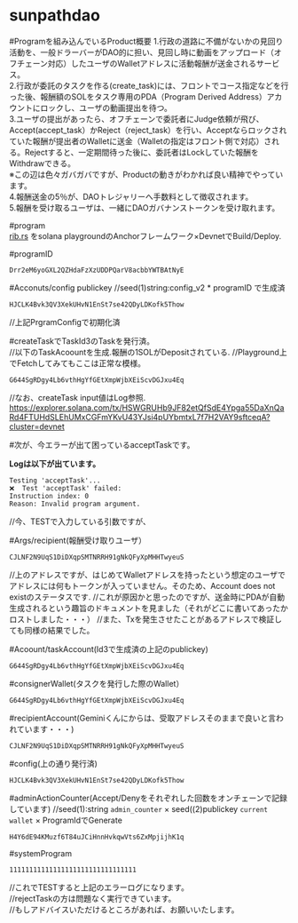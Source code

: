 # sunpathdao  

#Programを組み込んでいるProduct概要
1.行政の道路に不備がないかの見回り活動を、一般ドラーバーがDAO的に担い、見回し時に動画をアップロード（オフチェーン対応）したユーザのWalletアドレスに活動報酬が送金されるサービス。  
2.行政が委託のタスクを作る(create_task)には、フロントでコース指定などを行った後、報酬額のSOLをタスク専用のPDA（Program Derived Address）アカウントにロックし、ユーザの動画提出を待つ。  
3.ユーザの提出があったら、オフチェーンで委託者にJudge依頼が飛び、Accept(accept_task）かReject（reject_task）を行い、Acceptならロックされていた報酬が提出者のWalletに送金（Walletの指定はフロント側で対応）される。Rejectすると、一定期間待った後に、委託者はLockしていた報酬をWithdrawできる。    
※この辺は色々ガバガバですが、Productの動きがわかれば良い精神でやっています。  
4.報酬送金の5％が、DAOトレジャリーへ手数料として徴収されます。  
5.報酬を受け取るユーザは、一緒にDAOガバナンストークンを受け取れます。  

#program  
[rib.rs](src/rib.rs)
をsolana playgroundのAnchorフレームワーク×DevnetでBuild/Deploy.    

#programID   
```
Drr2eM6yoGXL2QZHdaFzXzUDDPQarV8acbbYWTBAtNyE  
```

#Acconuts/config publickey 
//seed(1)string:config_v2 * programID で生成済  
```
HJCLK4Bvk3QV3XekUHvN1EnSt7se42QDyLDKofk5Thow  
```
//上記PrgramConfigで初期化済

#createTaskでTaskId3のTaskを発行済。  
//以下のTaskAcoountを生成.報酬の1SOLがDepositされている.
//Playground上でFetchしてみてもここは正常な模様。
```
G644SgRDgy4Lb6vthHgYfGEtXmpWjbXEiScvDGJxu4Eq  
```
//なお、createTask input値はLog参照.  
https://explorer.solana.com/tx/HSWGRUHb9JF82etQfSdE4Ypga55DaXnQaRd4FTUHdSLEhUMxCGFmYKvU43YJsi4pUYbmtxL7f7H2VAY9sftceqA?cluster=devnet  


#次が、今エラーが出て困っているacceptTaskです。

**Logは以下が出ています。**  
```
Testing 'acceptTask'...  
❌  Test 'acceptTask' failed:   
Instruction index: 0  
Reason: Invalid program argument.  
```

//今、TESTで入力している引数ですが、

#Args/recipient(報酬受け取りユーザ）
```
CJLNF2N9UqS1DiDXqpSMTNRRH91gNkQFyXpMHHTwyeuS
```
//上のアドレスですが、はじめてWalletアドレスを持ったという想定のユーザでアドレスには何もトークンが入っていません。そのため、Account does not existのステータスです.
//これが原因かと思ったのですが、送金時にPDAが自動生成されるという趣旨のドキュメントを見ました（それがどこに書いてあったかロストしました・・・）
//また、Txを発生させたことがあるアドレスで検証しても同様の結果でした。

#Acoount/taskAccount(Id3で生成済の上記のpublickey)
```
G644SgRDgy4Lb6vthHgYfGEtXmpWjbXEiScvDGJxu4Eq
```  

#consignerWallet(タスクを発行した際のWallet）
```
G644SgRDgy4Lb6vthHgYfGEtXmpWjbXEiScvDGJxu4Eq
```

#recipientAccount(Geminiくんにからは、受取アドレスそのままで良いと言われています・・・)
```
CJLNF2N9UqS1DiDXqpSMTNRRH91gNkQFyXpMHHTwyeuS
```

#config(上の通り発行済)
```
HJCLK4Bvk3QV3XekUHvN1EnSt7se42QDyLDKofk5Thow
```  

#adminActionCounter(Accept/Denyをそれぞれした回数をオンチェーンで記録しています)
//seed(1):string `admin_counter` × seed((2)publickey `current wallet` × ProgramIdでGenerate
```
H4Y6dE94KMuzf6T84uJCiHnnHvkqwVts6ZxMpjijhK1q
```

#systemProgram
```
11111111111111111111111111111111
```
//これでTESTすると上記のエラーログになります。  
//rejectTaskの方は問題なく実行できています。  
//もしアドバイスいただけるところがあれば、お願いいたします。  

